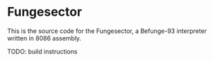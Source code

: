 # Fungesector

This is the source code for the Fungesector, a Befunge-93 interpreter written in 8086 assembly.

TODO: build instructions
